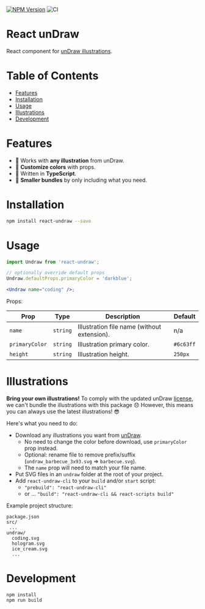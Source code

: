 [![NPM Version](https://badge.fury.io/js/react-undraw.svg)](https://badge.fury.io/js/react-undraw)
![CI](https://github.com/justinlettau/react-undraw/workflows/CI/badge.svg)

# React unDraw

React component for [unDraw illustrations](https://undraw.co/).

# Table of Contents

- [Features](#features)
- [Installation](#installation)
- [Usage](#usage)
- [Illustrations](#illustrations)
- [Development](#development)

# Features

- 🚀 Works with **any illustration** from unDraw.
- 🎨 **Customize colors** with props.
- 🎉 Written in **TypeScript**.
- 🎁 **Smaller bundles** by only including what you need.

# Installation

```bash
npm install react-undraw --save
```

# Usage

```jsx
import Undraw from 'react-undraw';

// optionally override default props
Undraw.defaultProps.primaryColor = 'darkblue';

<Undraw name="coding" />;
```

Props:

| Prop           | Type     | Description                                 | Default   |
| -------------- | -------- | ------------------------------------------- | --------- |
| `name`         | `string` | Illustration file name (without extension). | n/a       |
| `primaryColor` | `string` | Illustration primary color.                 | `#6c63ff` |
| `height`       | `string` | Illustration height.                        | `250px`   |

# Illustrations

**Bring your own illustrations!** To comply with the updated unDraw [license](https://undraw.co/license), we can't
bundle the illustrations with this package 😞 However, this means you can always use the latest illustrations! 😎

Here's what you need to do:

- Download any illustrations you want from [unDraw](https://undraw.co/illustrations).
  - No need to change the color before download, use `primaryColor` prop instead.
  - Optional: rename file to remove prefix/suffix (`undraw_barbecue_3x93.svg` => `barbecue.svg`).
  - The `name` prop will need to match your file name.
- Put SVG files in an `undraw` folder at the root of your project.
- Add `react-undraw-cli` to your `build` and/or `start` script:
  - `"prebuild": "react-undraw-cli"`
  - or ... `"build": "react-undraw-cli && react-scripts build"`

Example project structure:

```
package.json
src/
 ...
undraw/
  coding.svg
  hologram.svg
  ice_cream.svg
  ...
```

# Development

```
npm install
npm run build
```
